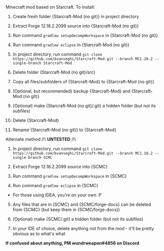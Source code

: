 Minecraft mod based on Starcraft. To install:
 
1. Create fresh folder {Starcraft-Mod (no git)} in project directory 

2. Extract Forge 12.18.2.2099 source into {Starcraft-Mod (no git)}  

3. Run command `gradlew setupDecompWorkspace` in {Starcraft-Mod (no git)} 

4. Run command `gradlew eclipse` in {Starcraft-Mod (no git)}  

5. In project directory, run command `git clone https://github.com/bvanseghi/Starcraft-Mod.git --branch MC1.10.2 --single-branch Starcraft-Mod`  

6. Delete folder {Starcraft-Mod (no git)/src}  

7. Copy all files/subfolders of {Starcraft-Mod} to {Starcraft-Mod (no git)} 

8. (Optional, but recommended) backup {Starcraft-Mod} and {Starcraft-Mod (no git)}  

9. (Optional) make {Starcraft-Mod (no git)/.git} a hidden folder (but not its subfiles)  

10. Delete {Starcraft-Mod}  

11. Rename {Starcraft-Mod (no git)} to {Starcraft-Mod}  


Alternate method /!\ **UNTESTED** /!\  

1. In project directory, run command `git clone https://github.com/bvanseghi/Starcraft-Mod.git --branch MC1.10.2 --single-branch SCMC`  

2. Extract Forge 12.18.2.2099 source into {SCMC}  

3. Run command `gradlew setupDecompWorkspace` in {SCMC}  

4. Run command `gradlew eclipse` in {SCMC}  
 * For those using IDEA, you're on your own :P  

5. Any files that are in {SCMC} and {SCMC/forge-docs} can be deleted from {SCMC} (but keep them in {SCMC/forge-docs})  

6. (Optional) make {SCMC/.git} a hidden folder (but not its subfiles)  

7. In your IDE of choice, delete anything not from the mod - it'll be pretty obvious as to what's what  

**If confused about anything, PM wundrweapon#4856 on Discord**
